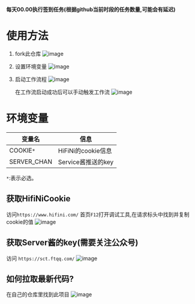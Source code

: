 **每天00.00执行签到任务(根据github当前时段的任务数量,可能会有延迟)**
# 使用方法

1. fork此仓库
   ![image](https://github.com/anduinnn/HifiNiAutoCheckIn/assets/68073009/c0a5a7b3-b921-4b13-bd68-adce964701ad)

2. 设置环境变量
   ![image](https://github.com/anduinnn/HifiNiAutoCheckIn/assets/68073009/7bc3df71-6a8c-466f-9854-33d21ae45f94)

3. 启动工作流程
   ![image](https://github.com/anduinnn/HifiNiAutoCheckIn/assets/68073009/b89c7140-be7f-43aa-afaa-8554b4cab752)

   在工作流启动成功后可以手动触发工作流
   ![image](https://github.com/anduinnn/HifiNiAutoCheckIn/assets/68073009/a1855da6-2dd4-47c3-be8c-86108527e841)


# 环境变量

| 变量名      | 信息               |
| ----------- | ------------------ |
| COOKIE`*`   | HiFiNi的cookie信息 |
| SERVER_CHAN | Service酱推送的key |

`*`:表示必选。



## 获取HifiNiCookie
访问`https://www.hifini.com/`
首页`F12`打开调试工具,在请求标头中找到并复制cookie的值
![image](https://github.com/anduinnn/HifiNiAutoCheckIn/assets/68073009/97528823-4d31-4c72-bcca-e95bb5d75792)

## 获取Server酱的key(需要关注公众号)
访问 `https://sct.ftqq.com/`
![image](https://github.com/anduinnn/HifiNiAutoCheckIn/assets/68073009/c70b4471-2933-4441-964c-5aa2873c3590)

## 如何拉取最新代码?
在自己的仓库里找到此项目
![image](https://github.com/anduinnn/HiFiNi-Auto-CheckIn/assets/68073009/46ab90db-b7fb-4097-9abe-fde8c2c3543e)


